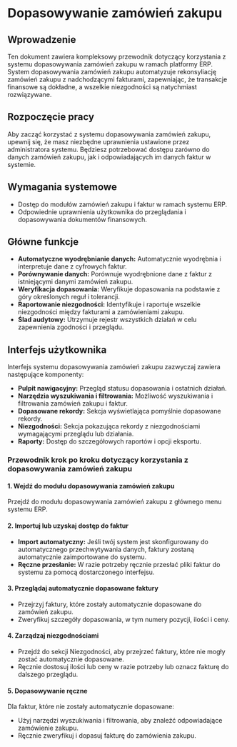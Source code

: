# Dopasowywanie zamówień zakupu

## Wprowadzenie

Ten dokument zawiera kompleksowy przewodnik dotyczący korzystania z systemu dopasowywania zamówień zakupu w ramach platformy ERP. System dopasowywania zamówień zakupu automatyzuje rekonsyliację zamówień zakupu z nadchodzącymi fakturami, zapewniając, że transakcje finansowe są dokładne, a wszelkie niezgodności są natychmiast rozwiązywane.

## Rozpoczęcie pracy

Aby zacząć korzystać z systemu dopasowywania zamówień zakupu, upewnij się, że masz niezbędne uprawnienia ustawione przez administratora systemu. Będziesz potrzebować dostępu zarówno do danych zamówień zakupu, jak i odpowiadających im danych faktur w systemie.

## Wymagania systemowe

* Dostęp do modułów zamówień zakupu i faktur w ramach systemu ERP.
* Odpowiednie uprawnienia użytkownika do przeglądania i dopasowywania dokumentów finansowych.

## Główne funkcje

* **Automatyczne wyodrębnianie danych:** Automatycznie wyodrębnia i interpretuje dane z cyfrowych faktur.
* **Porównywanie danych:** Porównuje wyodrębnione dane z faktur z istniejącymi danymi zamówień zakupu.
* **Weryfikacja dopasowania:** Weryfikuje dopasowania na podstawie z góry określonych reguł i tolerancji.
* **Raportowanie niezgodności:** Identyfikuje i raportuje wszelkie niezgodności między fakturami a zamówieniami zakupu.
* **Ślad audytowy:** Utrzymuje rejestr wszystkich działań w celu zapewnienia zgodności i przeglądu.

## Interfejs użytkownika

Interfejs systemu dopasowywania zamówień zakupu zazwyczaj zawiera następujące komponenty:

* **Pulpit nawigacyjny:** Przegląd statusu dopasowania i ostatnich działań.
* **Narzędzia wyszukiwania i filtrowania:** Możliwość wyszukiwania i filtrowania zamówień zakupu i faktur.
* **Dopasowane rekordy:** Sekcja wyświetlająca pomyślnie dopasowane rekordy.
* **Niezgodności:** Sekcja pokazująca rekordy z niezgodnościami wymagającymi przeglądu lub działania.
* **Raporty:** Dostęp do szczegółowych raportów i opcji eksportu.

### Przewodnik krok po kroku dotyczący korzystania z dopasowywania zamówień zakupu

#### 1. Wejdź do modułu dopasowywania zamówień zakupu

Przejdź do modułu dopasowywania zamówień zakupu z głównego menu systemu ERP.

#### 2. Importuj lub uzyskaj dostęp do faktur

* **Import automatyczny:** Jeśli twój system jest skonfigurowany do automatycznego przechwytywania danych, faktury zostaną automatycznie zaimportowane do systemu.
* **Ręczne przesłanie:** W razie potrzeby ręcznie przesłać pliki faktur do systemu za pomocą dostarczonego interfejsu.

#### 3. Przeglądaj automatycznie dopasowane faktury

* Przejrzyj faktury, które zostały automatycznie dopasowane do zamówień zakupu.
* Zweryfikuj szczegóły dopasowania, w tym numery pozycji, ilości i ceny.

#### 4. Zarządzaj niezgodnościami

* Przejdź do sekcji Niezgodności, aby przejrzeć faktury, które nie mogły zostać automatycznie dopasowane.
* Ręcznie dostosuj ilości lub ceny w razie potrzeby lub oznacz fakturę do dalszego przeglądu.

#### 5. Dopasowywanie ręczne

Dla faktur, które nie zostały automatycznie dopasowane:

* Użyj narzędzi wyszukiwania i filtrowania, aby znaleźć odpowiadające zamówienie zakupu.
* Ręcznie zweryfikuj i dopasuj fakturę do zamówienia zakupu.
